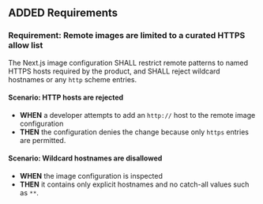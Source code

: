 ## ADDED Requirements

### Requirement: Remote images are limited to a curated HTTPS allow list
The Next.js image configuration SHALL restrict remote patterns to named HTTPS hosts required by the product, and SHALL reject wildcard hostnames or any `http` scheme entries.

#### Scenario: HTTP hosts are rejected
- **WHEN** a developer attempts to add an `http://` host to the remote image configuration
- **THEN** the configuration denies the change because only `https` entries are permitted.

#### Scenario: Wildcard hostnames are disallowed
- **WHEN** the image configuration is inspected
- **THEN** it contains only explicit hostnames and no catch-all values such as `**`.
